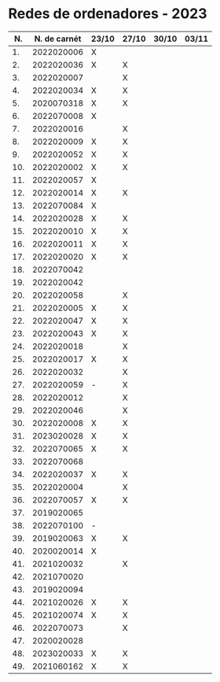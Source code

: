# Redes de ordenadores - 2023

|N.|N. de carnét|23/10|27/10|30/10|03/11|
|--|----------|-----|-----|-----|-----|
|1.|2022020006|X||||
|2.|2022020036|X|X|||
|3.|2022020007||X|||
|4.|2022020034|X|X|||
|5.|2020070318|X|X|||
|6.|2022070008|X||||
|7.|2022020016||X|||
|8.|2022020009|X|X|||
|9.|2022020052|X|X|||
|10.|2022020002|X|X|||
|11.|2022020057|X||||
|12.|2022020014|X|X|||
|13.|2022070084|X||||
|14.|2022020028|X|X|||
|15.|2022020010|X|X|||
|16.|2022020011|X|X|||
|17.|2022020020|X|X|||
|18.|2022070042|||||
|19.|2022020042|||||
|20.|2022020058||X|||
|21.|2022020005|X|X|||
|22.|2022020047|X|X|||
|23.|2022020043|X|X|||
|24.|2022020018||X|||
|25.|2022020017|X|X|||
|26.|2022020032||X|||
|27.|2022020059|-|X|||
|28.|2022020012||X|||
|29.|2022020046||X|||
|30.|2022020008|X|X|||
|31.|2023020028|X|X|||
|32.|2022070065|X|X|||
|33.|2022070068|||||
|34.|2022020037|X|X|||
|35.|2022020004||X|||
|36.|2022070057|X|X|||
|37.|2019020065|||||
|38.|2022070100|-||||
|39.|2019020063|X|X|||
|40.|2020020014|X||||
|41.|2021020032||X|||
|42.|2021070020|||||
|43.|2019020094|||||
|44.|2021020026|X|X|||
|45.|2021020074|X|X|||
|46.|2022070073||X|||
|47.|2020020028|||||
|48.|2023020033|X|X|||
|49.|2021060162|X|X|||
